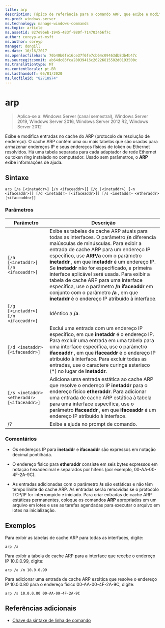 ```yaml
---
title: arp
description: Tópico de referência para o comando ARP, que exibe e modifica entradas no cache ARP (protocolo de resolução de endereço) usado para armazenar endereços IP e seus endereços físicos resolvidos.
ms.prod: windows-server
ms.technology: manage-windows-commands
ms.topic: article
ms.assetid: 827e96eb-1945-483f-980f-714703456f7c
author: coreyp-at-msft
ms.author: coreyp
manager: dongill
ms.date: 10/16/2017
ms.openlocfilehash: 70b40b6fe16ce37f6fe7cb64c09463db8db4b47c
ms.sourcegitcommit: ab64dc83fca28039416c26226815502d0193500c
ms.translationtype: MT
ms.contentlocale: pt-BR
ms.lasthandoff: 05/01/2020
ms.locfileid: "82718974"
---
```

# <a name="arp"></a>arp

> Aplica-se a: Windows Server (canal semestral), Windows Server 2019, Windows Server 2016, Windows Server 2012 R2, Windows Server 2012

Exibe e modifica entradas no cache do ARP (protocolo de resolução de endereço). O cache ARP contém uma ou mais tabelas que são usadas para armazenar endereços IP e seus endereços físicos de token ou Ethernet resolvidos. Há uma tabela separada para cada adaptador de rede Ethernet ou token ring instalado no computador. Usado sem parâmetros, o **ARP** exibe informações de ajuda.

## <a name="syntax"></a>Sintaxe

```
arp [/a [<inetaddr>] [/n <ifaceaddr>]] [/g [<inetaddr>] [-n <ifaceaddr>]] [/d <inetaddr> [<ifaceaddr>]] [/s <inetaddr> <etheraddr> [<ifaceaddr>]]
```

### <a name="parameters"></a>Parâmetros

| Parâmetro | Descrição |
| --------- | ----------- |
| `[/a [<inetaddr>] [/n <ifaceaddr>]` | Exibe as tabelas de cache ARP atuais para todas as interfaces. O parâmetro **/n** diferencia maiúsculas de minúsculas. Para exibir a entrada de cache ARP para um endereço IP específico, use **ARP/a** com o parâmetro **inetaddr** , em que **inetaddr** é um endereço IP. Se **inetaddr** não for especificado, a primeira interface aplicável será usada. Para exibir a tabela de cache ARP para uma interface específica, use o parâmetro **/n ifaceaddr** em conjunto com o parâmetro **/a** , em que **inetaddr** é o endereço IP atribuído à interface. |
| `[/g [<inetaddr>] [/n <ifaceaddr>]` | Idêntico a **/a**. |
| `[/d <inetaddr> [<ifaceaddr>]` | Exclui uma entrada com um endereço IP específico, em que **inetaddr** é o endereço IP. Para excluir uma entrada em uma tabela para uma interface específica, use o parâmetro **ifaceaddr** , em que **ifaceaddr** é o endereço IP atribuído à interface. Para excluir todas as entradas, use o caractere curinga asterisco (*) no lugar de **inetaddr**. |
| `[/s <inetaddr> <etheraddr> [<ifaceaddr>]` | Adiciona uma entrada estática ao cache ARP que resolve o endereço IP **inetaddr** para o endereço físico **etheraddr**. Para adicionar uma entrada de cache ARP estática à tabela para uma interface específica, use o parâmetro **ifaceaddr** , em que **ifaceaddr** é um endereço IP atribuído à interface. |
| /? | Exibe a ajuda no prompt de comando. |

### <a name="remarks"></a>Comentários

- Os endereços IP para **inetaddr** e **ifaceaddr** são expressos em notação decimal pontilhada.

- O endereço físico para **etheraddr** consiste em seis bytes expressos em notação hexadecimal e separados por hifens (por exemplo, 00-AA-00-4F-2A-9C).

- As entradas adicionadas com o parâmetro **/s** são estáticas e não têm tempo limite do cache ARP. As entradas serão removidas se o protocolo TCP/IP for interrompido e iniciado. Para criar entradas de cache ARP estáticas permanentes, coloque os comandos **ARP** apropriados em um arquivo em lotes e use as tarefas agendadas para executar o arquivo em lotes na inicialização.

## <a name="examples"></a>Exemplos

Para exibir as tabelas de cache ARP para todas as interfaces, digite:

```
arp /a
```

Para exibir a tabela de cache ARP para a interface que recebe o endereço IP 10.0.0.99, digite:

```
arp /a /n 10.0.0.99
```

Para adicionar uma entrada de cache ARP estática que resolve o endereço IP 10.0.0.80 para o endereço físico 00-AA-00-4F-2A-9C, digite:

```
arp /s 10.0.0.80 00-AA-00-4F-2A-9C
```

## <a name="additional-references"></a>Referências adicionais

- [Chave da sintaxe de linha de comando](command-line-syntax-key.md)
